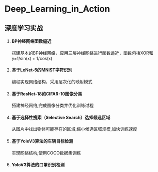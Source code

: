 # Deep_Learning_in_Action

## 深度学习实战

1. #### BP神经网络函数逼近

   搭建基本的BP神经网络，应用三层神经网络进行函数逼近，函数包括XOR和y=1/sin(x) + 1/cos(x)

2. #### 基于LeNet-5的MNIST字符识别

   编程实现网络结构，采用层次化的映射模式

3. #### 基于ResNet-18的CIFAR-10图像分类

   搭建神经网络,完成图像分类并优化训练过程

4. #### 基于选择性搜索（Selective Search）选择候选区域

   从图片中找出物体可能存在的区域,缩小候选区域规模,加快训练速度

5. #### 基于YoloV3算法的车辆目标检测

   实现网络结构,使用COCO数据集训练
   
6. #### YoloV3算法的口罩识别检测



